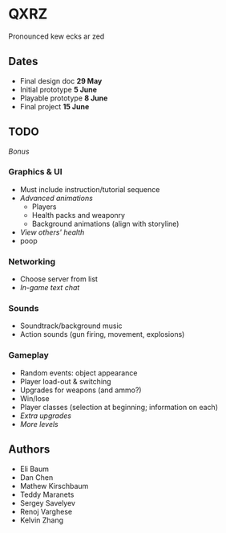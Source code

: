 # QXRZ
Pronounced kew ecks ar zed

## Dates
- Final design doc **29 May**
- Initial prototype **5 June**
- Playable prototype **8 June**
- Final project **15 June**

## TODO

*Bonus*

### Graphics & UI
- Must include instruction/tutorial sequence
- *Advanced animations*
    - Players
    - Health packs and weaponry
    - Background animations (align with storyline)
- *View others' health*
- poop

### Networking
- Choose server from list
- *In-game text chat*

### Sounds
- Soundtrack/background music
- Action sounds (gun firing, movement, explosions)

### Gameplay
- Random events: object appearance
- Player load-out & switching
- Upgrades for weapons (and ammo?)
- Win/lose
- Player classes (selection at beginning; information on each)
- *Extra upgrades*
- *More levels*

## Authors
- Eli Baum
- Dan Chen
- Mathew Kirschbaum
- Teddy Maranets
- Sergey Savelyev
- Renoj Varghese
- Kelvin Zhang